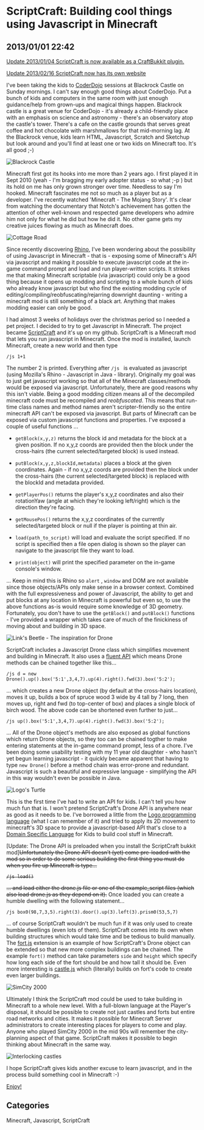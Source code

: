 # ScriptCraft: Building cool things using Javascript in Minecraft## 2013/01/01 22:42[Update 2013/01/04 ScriptCraft is now available as a CraftBukkit plugin.][cb][Update 2013/02/16 ScriptCraft now has its own website][website]I've been taking the kids to [CoderDojo][cd] sessions at Blackrock Castle on Sunday mornings. I can't say enough good things about CoderDojo. Put a bunch of kids and computers in the same room with just enough guidance/help from grown-ups and magical things happen. Blackrock castle is a great venue for CoderDojo - it's already a child-friendly place with an emphasis on science and astronomy - there's an observatory atop the castle's tower. There's a cafe on the castle grounds that serves great coffee and hot chocolate with marshmallows for that mid-morning lag. At the Blackrock venue, kids learn HTML, Javascript, Scratch and Sketchup but look around and you'll find at least one or two kids on Minecraft too. It's all good ;-) ![Blackrock Castle][bco] Minecraft first got its hooks into me more than 2 years ago. I first played it in Sept 2010 (yeah - I'm bragging my early adopter status - so what ;-p ) but its hold on me has only grown stronger over time. Needless to say I'm hooked. Minecraft fascinates me not so much as a player but as a developer. I've recently watched 'Minecraft - The Mojang Story'. It's clear from watching the documentary that Notch's achievement has gotten the attention of other well-known and respected game developers who admire him not only for what he did but how he did it. No other game gets my creative juices flowing as much as Minecraft does. ![Cottage Road][cr]Since recently discovering [Rhino][rh], I've been wondering about the possibility of using Javascript in Minecraft - that is - exposing some of Minecraft's API via javascript and making it possible to execute javascript code at the in-game command prompt and load and run player-written scripts. It strikes me that making Minecraft scriptable (via javascript) could only be a good thing because it opens up modding and scripting to a whole bunch of kids who already know javascript but who find the existing modding cycle of editing/compiling/reobfuscating/rejarring downright daunting - writing a minecraft mod is still something of a black art. Anything that makes modding easier can only be good. I had almost 3 weeks of holidays over the christmas period so I needed a pet project. I decided to try to get Javascript in Minecraft. The project became [ScriptCraft][gh] and it's up on my github. ScriptCraft is a Minecraft mod that lets you run javascript in Minecraft. Once the mod is installed, launch Minecraft, create a new world and then type    /js 1+1The number 2 is printed. Everything after `/js ` is evaluated as javascript (using Mozilla's Rhino - Javascript in Java - library). Originally my goal was to just get javascript working so that all of the Minecraft classes/methods would be exposed via javascript. Unfortunately, there are good reasons why this isn't viable. Being a good modding citizen means all of the decompiled minecraft code must be recompiled and *reobfuscated*. This means that run-time class names and method names aren't scripter-friendly so the entire minecraft API can't be exposed via javascript. But parts of Minecraft can be exposed via custom javascript functions and properties. I've exposed a couple of useful functions ...  * `getBlock(x,y,z)` returns the block id and metadata for the block at a given position. If no x,y,z coords are provided then the block under the cross-hairs (the current selected/targeted block) is used instead.  * `putBlock(x,y,z,blockId,metadata)` places a block at the given coordinates. Again - if no x,y,z coords are provided then the block under the cross-hairs (the current selected/targeted block) is replaced with the blockId and metadata provided.  * `getPlayerPos()` returns the player's x,y,z coordinates and also their rotationYaw (angle at which they're looking left/right) which is the direction they're facing.  * `getMousePos()` returns the x,y,z coordinates of the currently selected/targeted block or null if the player is pointing at thin air.  * `load(path_to_script)` will load and evaluate the script specified. If no script is specified then a file open dialog is shown so the player can navigate to the javascript file they want to load.  * `print(object)` will print the specified parameter on the in-game console's window.... Keep in mind this is Rhino so `alert` , `window` and DOM are not available since those objects/APIs only make sense in a browser context. Combined with the full expressiveness and power of Javascript, the ability to get and put blocks at any location in Minecraft is powerful but even so, to use the above functions as-is would require some knowledge of 3D geometry. Fortunately, you don't have to use the `getBlock()` and `putBlock()` functions - I've provided a wrapper which takes care of much of the finickiness of moving about and building in 3D space. ![Link's Beetle - The inspiration for Drone][lb]ScriptCraft includes a Javascript Drone class which simplifies movement and building in Minecraft. It also uses a [fluent API][fl] which means Drone methods can be chained together like this...    /js d = new Drone().up().box('5:1',3,4,7).up(4).right().fwd(3).box('5:2');... which creates a new Drone object (by default at the cross-hairs location), moves it up, builds a box of spruce wood 3 wide by 4 tall by 7 long, then moves up, right and fwd (to top-center of box) and places a single block of birch wood. The above code can be shortened even further to just...    /js up().box('5:1',3,4,7).up(4).right().fwd(3).box('5:2');... All of the Drone object's methods are also exposed as global functions which return Drone objects, so they too can be chained togther to make entering statements at the in-game command prompt, less of a chore. I've been doing some usability testing with my 11 year old daughter - who hasn't yet begun learning javascript - it quickly became apparent that having to type `new Drone()` before a method chain was error-prone and redundant. Javascript is such a beautiful and expressive language - simplifying the API in this way wouldn't even be possible in Java.![Logo's Turtle][lt] This is the first time I've had to write an API for kids. I can't tell you how much fun that is. I won't pretend ScriptCraft's Drone API is anywhere near as good as it needs to be. I've borrowed a little from the [Logo programming language][lg] (what I can remember of it) and tried to apply its 2D movement to minecraft's 3D space to provide a javascript-based API that's close to a [Domain Specific Language][dsl] for Kids to build cool stuff in Minecraft.[Update: The Drone API is preloaded when you install the ScriptCraft bukkit mod]<strike>Unfortunately the Drone API doesn't (yet) come pre-loaded with the mod so in order to do some serious building the first thing you must do when you fire up Minecraft is type...     /js load() ... and load either the drone.js file or one of the example_script files (which also load drone.js as they depend on it).</strike> Once loaded you can create a humble dwelling with the following statement...     /js box0(98,7,3,5).right(3).door().up(3).left(3).prism0(53,5,7) ... of course ScriptCraft wouldn't be much fun if it was only used to create humble dwellings (even lots of them). ScriptCraft comes into its own when building structures which would take time and be tedious to build manually. The [fort.js][fort] extension is an example of how ScriptCraft's Drone object can be extended so that new more complex buildings can be chained. The example `fort()` method can take parameters `side` and `height` which specify how long each side of the fort should be and how tall it should be. Even more interesting is [castle.js][castle] which (literally) builds on fort's code to create even larger buildings.![SimCity 2000][sc2000] Ultimately I think the ScriptCraft mod could be used to take building in Minecraft to a whole new level. With a full-blown language at the Player's disposal, it should be possible to create not just castles and forts but entire road networks and cities. It makes it possible for Minecraft Server administrators to create interesting places for players to come and play. Anyone who played SimCity 2000 in the mid 90s will remember the city-planning aspect of that game. ScriptCraft makes it possible to begin thinking about Minecraft in the same way.![Interlocking castles][ic]I hope ScriptCraft gives kids another excuse to learn javascript, and in the process build something cool in Minecraft :-)[Enjoy!][gh][gh]: https://github.com/walterhiggins/ScriptCraft/[fl]: http://en.wikipedia.org/wiki/Fluent_interface[lg]: http://en.wikipedia.org/wiki/Logo_(programming_language)[dsl]: http://en.wikipedia.org/wiki/Domain-specific_language[fort]: https://github.com/walterhiggins/ScriptCraft/blob/master/example_scripts/fort.js[castle]: https://github.com/walterhiggins/ScriptCraft/blob/master/example_scripts/castle.js[ic]: images/castles-interlocking.png[cr]: images/mc_cr.png[sc2000]: http://upload.wikimedia.org/wikipedia/en/e/e5/Sc2kscr.png[bco]: images/bco.jpg[lb]: images/link_beetle.png[lt]: images/turtle-logo.jpg[rh]: cat-index-rhino[cd]: http://coderdojo.com/[cb]: ScriptCraft-and-CraftBukkit-Opening-up-the-Bukkit-API-to-Javascript.html[website]: http://scriptcraftjs.org/## CategoriesMinecraft, Javascript, ScriptCraft
